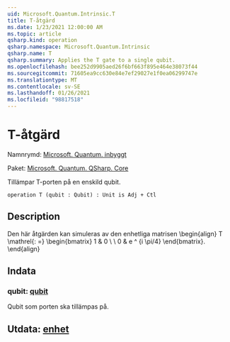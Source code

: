 ```yaml
---
uid: Microsoft.Quantum.Intrinsic.T
title: T-åtgärd
ms.date: 1/23/2021 12:00:00 AM
ms.topic: article
qsharp.kind: operation
qsharp.namespace: Microsoft.Quantum.Intrinsic
qsharp.name: T
qsharp.summary: Applies the T gate to a single qubit.
ms.openlocfilehash: bee252d9905aed26f6bf663f895e464e38073f44
ms.sourcegitcommit: 71605ea9cc630e84e7ef29027e1f0ea06299747e
ms.translationtype: MT
ms.contentlocale: sv-SE
ms.lasthandoff: 01/26/2021
ms.locfileid: "98817518"
---
```

# <a name="t-operation"></a>T-åtgärd

Namnrymd: [Microsoft. Quantum. inbyggt](xref:Microsoft.Quantum.Intrinsic)

Paket: [Microsoft. Quantum. QSharp. Core](https://nuget.org/packages/Microsoft.Quantum.QSharp.Core)


Tillämpar T-porten på en enskild qubit.

```qsharp
operation T (qubit : Qubit) : Unit is Adj + Ctl
```


## <a name="description"></a>Description

Den här åtgärden kan simuleras av den enhetliga matrisen \begin{align} T \mathrel{: =} \begin{bmatrix} 1 & 0 \\ \\ 0 & e ^ {i \pi/4} \end{bmatrix}.
\end{align}

## <a name="input"></a>Indata

### <a name="qubit--qubit"></a>qubit: [qubit](xref:microsoft.quantum.lang-ref.qubit)

Qubit som porten ska tillämpas på.



## <a name="output--unit"></a>Utdata: [enhet](xref:microsoft.quantum.lang-ref.unit)

